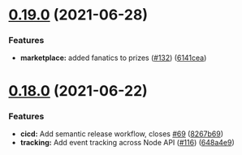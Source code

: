 # [0.19.0](https://github.com/PlayPickUp/pickup-node-api/compare/v0.18.0...v0.19.0) (2021-06-28)

### Features

- **marketplace:** added fanatics to prizes ([#132](https://github.com/PlayPickUp/pickup-node-api/issues/132)) ([6141cea](https://github.com/PlayPickUp/pickup-node-api/commit/6141ceaddd1b39b1629dad568ebf323bf819ff63))

# [0.18.0](https://github.com/PlayPickUp/pickup-node-api/compare/v0.17.0...v0.18.0) (2021-06-22)

### Features

- **cicd:** Add semantic release workflow, closes [#69](https://github.com/PlayPickUp/pickup-node-api/issues/69) ([8267b69](https://github.com/PlayPickUp/pickup-node-api/commit/8267b6950005ed67204dd5eefc9cd068109c9abb))
- **tracking:** Add event tracking across Node API ([#116](https://github.com/PlayPickUp/pickup-node-api/issues/116)) ([648a4e9](https://github.com/PlayPickUp/pickup-node-api/commit/648a4e902b377914c0ef379ab95f7ff3298c014f))
